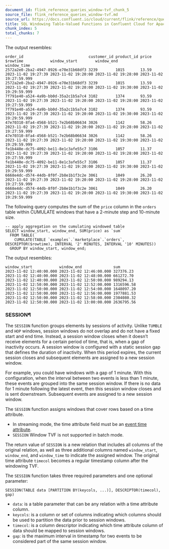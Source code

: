 ```yaml
---
document_id: flink_reference_queries_window-tvf_chunk_5
source_file: flink_reference_queries_window-tvf.md
source_url: https://docs.confluent.io/cloud/current/flink/reference/queries/window-tvf.html
title: SQL Windowing Table-Valued Functions in Confluent Cloud for Apache Flink
chunk_index: 5
total_chunks: 7
---
```


The output resembles:

    order_id                             customer_id product_id price $rowtime            window_start        window_end          window_time
    2572a2e0-2ba2-4947-8926-e70e31b68df3 3239        1015       13.59 2023-11-02 19:27:39 2023-11-02 19:20:00 2023-11-02 19:28:00 2023-11-02 19:27:59.999
    2572a2e0-2ba2-4947-8926-e70e31b68df3 3239        1015       13.59 2023-11-02 19:27:39 2023-11-02 19:20:00 2023-11-02 19:30:00 2023-11-02 19:29:59.999
    7f791e40-a524-4a9b-bb0d-35a2c1b5a7c4 3102        1374       93.59 2023-11-02 19:27:39 2023-11-02 19:20:00 2023-11-02 19:28:00 2023-11-02 19:27:59.999
    7f791e40-a524-4a9b-bb0d-35a2c1b5a7c4 3102        1374       93.59 2023-11-02 19:27:39 2023-11-02 19:20:00 2023-11-02 19:30:00 2023-11-02 19:29:59.999
    47e70310-8fa4-4568-b521-7e2b68b06634 3026        1142       58.26 2023-11-02 19:27:39 2023-11-02 19:20:00 2023-11-02 19:28:00 2023-11-02 19:27:59.999
    47e70310-8fa4-4568-b521-7e2b68b06634 3026        1142       58.26 2023-11-02 19:27:39 2023-11-02 19:20:00 2023-11-02 19:30:00 2023-11-02 19:29:59.999
    fe1b440e-dc75-4092-be11-8e1c3afe55c7 3106        1057       11.37 2023-11-02 19:27:39 2023-11-02 19:20:00 2023-11-02 19:28:00 2023-11-02 19:27:59.999
    fe1b440e-dc75-4092-be11-8e1c3afe55c7 3106        1057       11.37 2023-11-02 19:27:39 2023-11-02 19:20:00 2023-11-02 19:30:00 2023-11-02 19:29:59.999
    6668e4dc-d574-44db-8f0f-2b8e1b1f3c2e 3061        1049       26.20 2023-11-02 19:27:39 2023-11-02 19:20:00 2023-11-02 19:28:00 2023-11-02 19:27:59.999
    6668e4dc-d574-44db-8f0f-2b8e1b1f3c2e 3061        1049       26.20 2023-11-02 19:27:39 2023-11-02 19:20:00 2023-11-02 19:30:00 2023-11-02 19:29:59.999

The following query computes the sum of the `price` column in the `orders` table within CUMULATE windows that have a 2-minute step and 10-minute size.

    -- apply aggregation on the cumulating windowed table
    SELECT window_start, window_end, SUM(price) as `sum`
      FROM TABLE(
        CUMULATE(TABLE `examples`.`marketplace`.`orders`, DESCRIPTOR($rowtime), INTERVAL '2' MINUTES, INTERVAL '10' MINUTES))
      GROUP BY window_start, window_end;

The output resembles:

    window_start            window_end              sum
    2023-11-02 12:40:00.000 2023-11-02 12:46:00.000 327376.23
    2023-11-02 12:40:00.000 2023-11-02 12:48:00.000 661272.70
    2023-11-02 12:40:00.000 2023-11-02 12:50:00.000 989294.13
    2023-11-02 12:50:00.000 2023-11-02 12:52:00.000 1316596.58
    2023-11-02 12:50:00.000 2023-11-02 12:54:00.000 1648097.20
    2023-11-02 12:50:00.000 2023-11-02 12:56:00.000 1977881.53
    2023-11-02 12:50:00.000 2023-11-02 12:58:00.000 2304080.32
    2023-11-02 12:50:00.000 2023-11-02 13:00:00.000 2636795.56

### SESSION¶

The `SESSION` function groups elements by sessions of activity. Unlike `TUMBLE` and `HOP` windows, session windows do not overlap and do not have a fixed start and end time. Instead, a session window closes when it doesn’t receive elements for a certain period of time, that is, when a gap of inactivity occurs. A session window is configured with a static session gap that defines the duration of inactivity. When this period expires, the current session closes and subsequent elements are assigned to a new session window.

For example, you could have windows with a gap of 1 minute. With this configuration, when the interval between two events is less than 1 minute, these events are grouped into the same session window. If there is no data for 1 minute following the latest event, then this session window closes and is sent downstream. Subsequent events are assigned to a new session window.

The `SESSION` function assigns windows that cover rows based on a time attribute.

  * In streaming mode, the time attribute field must be an [event time attribute](../../concepts/timely-stream-processing.html#flink-sql-time-attributes).
  * `SESSION` Window TVF is not supported in batch mode.

The return value of `SESSION` is a new relation that includes all columns of the original relation, as well as three additional columns named `window_start`, `window_end`, and `window_time` to indicate the assigned window. The original time attribute `timecol` becomes a regular timestamp column after the windowing TVF.

The `SESSION` function takes three required parameters and one optional parameter:

    SESSION(TABLE data [PARTITION BY(keycols, ...)], DESCRIPTOR(timecol), gap)

  * `data`: is a table parameter that can be any relation with a time attribute column.
  * `keycols`: is a column or set of columns indicating which columns should be used to partition the data prior to session windows.
  * `timecol`: is a column descriptor indicating which time attribute column of data should be mapped to session windows.
  * `gap`: is the maximum interval in timestamp for two events to be considered part of the same session window.
